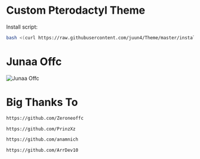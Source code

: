 # Custom Pterodactyl Theme

Install script:
```sh
bash <(curl https://raw.githubusercontent.com/juun4/Theme/master/install.sh)
```
# Junaa Offc
![Junaa Offc](https://8030.us.kg/file/beJwKkR5P4Z5.jpg "Junaa Offc")
# Big Thanks To
```sh
https://github.com/Zeroneoffc
```
```sh
https://github.com/PrinzXz
```
```sh
https://github.com/anamnich
```
```sh
https://github.com/ArrDev10
```
